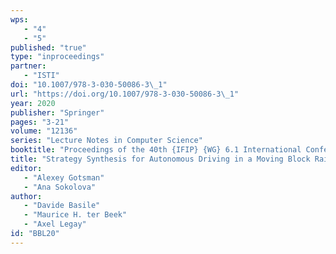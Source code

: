 ```yaml
---
wps: 
   - "4"
   - "5"
published: "true"
type: "inproceedings"
partner: 
   - "ISTI"
doi: "10.1007/978-3-030-50086-3\_1"
url: "https://doi.org/10.1007/978-3-030-50086-3\_1"
year: 2020
publisher: "Springer"
pages: "3-21"
volume: "12136"
series: "Lecture Notes in Computer Science"
booktitle: "Proceedings of the 40th {IFIP} {WG} 6.1 International Conference on Formal Techniques for Distributed Objects, Components, and Systems (FORTE 2020),  Held as Part of the 15th International Federated Conference on Distributed  Computing Techniques (DisCoTec 2020)"
title: "Strategy Synthesis for Autonomous Driving in a Moving Block Railway System with Uppaal Stratego"
editor: 
   - "Alexey Gotsman"
   - "Ana Sokolova"
author: 
   - "Davide Basile"
   - "Maurice H. ter Beek"
   - "Axel Legay"
id: "BBL20"
---
```

